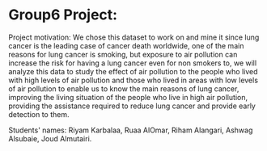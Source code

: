 # Group6 Project:

Project motivation:
We chose this dataset to work on and mine it since lung cancer is the leading case of cancer death worldwide, one of the main reasons for lung cancer is smoking, but exposure to air pollution can increase the risk for having a lung cancer even for non smokers to, we will analyze this data to study the effect of air pollution to the people who lived with high levels of air pollution and those who lived in areas with low levels of air pollution to enable us to know the main reasons of lung cancer, improving the living situation of the people who live in high air pollution, providing the assistance required to reduce lung cancer and provide early detection to them.


Students' names:
Riyam Karbalaa,
Ruaa AlOmar,
Riham Alangari,
Ashwag Alsubaie,
Joud Almutairi.
